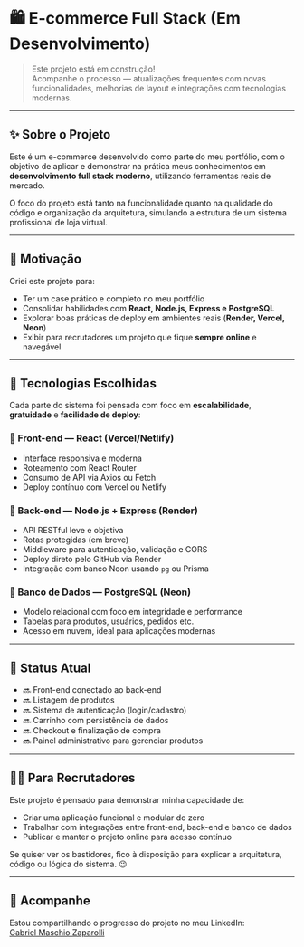 # 🛍️ E-commerce Full Stack (Em Desenvolvimento)

> Este projeto está em construção!  
Acompanhe o processo — atualizações frequentes com novas funcionalidades, melhorias de layout e integrações com tecnologias modernas.

---

## ✨ Sobre o Projeto

Este é um e-commerce desenvolvido como parte do meu portfólio, com o objetivo de aplicar e demonstrar na prática meus conhecimentos em **desenvolvimento full stack moderno**, utilizando ferramentas reais de mercado.

O foco do projeto está tanto na funcionalidade quanto na qualidade do código e organização da arquitetura, simulando a estrutura de um sistema profissional de loja virtual.

---

## 🎯 Motivação

Criei este projeto para:

- Ter um case prático e completo no meu portfólio  
- Consolidar habilidades com **React, Node.js, Express e PostgreSQL**  
- Explorar boas práticas de deploy em ambientes reais (**Render, Vercel, Neon**)  
- Exibir para recrutadores um projeto que fique **sempre online** e navegável

---

## 🧱 Tecnologias Escolhidas

Cada parte do sistema foi pensada com foco em **escalabilidade**, **gratuidade** e **facilidade de deploy**:

### 🔹 Front-end — React (Vercel/Netlify)

- Interface responsiva e moderna  
- Roteamento com React Router  
- Consumo de API via Axios ou Fetch  
- Deploy contínuo com Vercel ou Netlify

### 🔹 Back-end — Node.js + Express (Render)

- API RESTful leve e objetiva  
- Rotas protegidas (em breve)  
- Middleware para autenticação, validação e CORS  
- Deploy direto pelo GitHub via Render  
- Integração com banco Neon usando `pg` ou Prisma

### 🔹 Banco de Dados — PostgreSQL (Neon)

- Modelo relacional com foco em integridade e performance  
- Tabelas para produtos, usuários, pedidos etc.  
- Acesso em nuvem, ideal para aplicações modernas

---

## 📌 Status Atual

- 🔜 Front-end conectado ao back-end  
- 🔜 Listagem de produtos  
- 🔜 Sistema de autenticação (login/cadastro)  
- 🔜 Carrinho com persistência de dados  
- 🔜 Checkout e finalização de compra  
- 🔜 Painel administrativo para gerenciar produtos

---

## 👨‍💻 Para Recrutadores

Este projeto é pensado para demonstrar minha capacidade de:

- Criar uma aplicação funcional e modular do zero  
- Trabalhar com integrações entre front-end, back-end e banco de dados  
- Publicar e manter o projeto online para acesso contínuo

Se quiser ver os bastidores, fico à disposição para explicar a arquitetura, código ou lógica do sistema. 😉

---

## 🔗 Acompanhe

Estou compartilhando o progresso do projeto no meu LinkedIn:  
[Gabriel Maschio Zaparolli](https://www.linkedin.com/in/gabriel-zaparolli-22a098376/)
